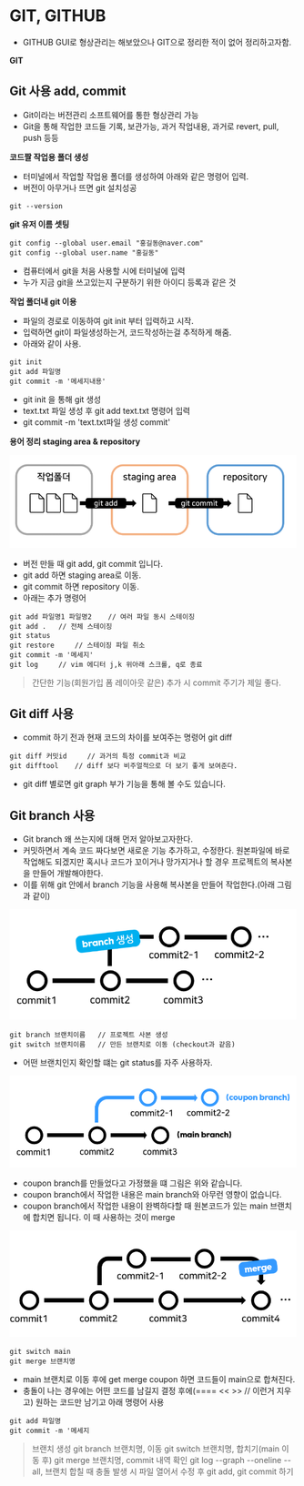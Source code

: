 # GIT, GITHUB

* GITHUB GUI로 형상관리는 해보았으나 GIT으로 정리한 적이 없어 정리하고자함.

**GIT**

## Git 사용 add, commit

* Git이라는 버전관리 소프트웨어를 통한 형상관리 가능
* Git을 통해 작업한 코드들 기록, 보관가능, 과거 작업내용, 과거로 revert, pull, push 등등

**코드짤 작업용 폴더 생성**

* 터미널에서 작업할 작업용 폴더를 생성하여 아래와 같은 명령어 입력.
* 버전이 아무거나 뜨면 git 설치성공

```git
git --version
```

**git 유저 이름 셋팅**

```git
git config --global user.email "홍길동@naver.com"
git config --global user.name "홍길동"
```

* 컴퓨터에서 git을 처음 사용할 시에 터미널에 입력
* 누가 지금 git을 쓰고있는지 구분하기 위한 아이디 등록과 같은 것

**작업 폴더내 git 이용**

* 파일의 경로로 이동하여 git init 부터 입력하고 시작.
* 입력하면 git이 파일생성하는거, 코드작성하는걸 추적하게 해줌.
* 아래와 같이 사용.

```git
git init       
git add 파일명  
git commit -m '메세지내용'  
```

* git init 을 통해 git 생성
* text.txt 파일 생성 후 git add text.txt 명령어 입력
* git commit -m 'text.txt파일 생성 commit'

**용어 정리 staging area & repository**

![Alt text](image.png)

* 버전 만들 때 git add, git commit 입니다.
* git add 하면 staging area로 이동.
* git commit 하면 repository 이동.
* 아래는 추가 명령어

```git
git add 파일명1 파일명2    // 여러 파일 동시 스테이징
git add .   // 전체 스테이징
git status
git restore     // 스테이징 파일 취소
git commit -m '메세지'
git log     // vim 에디터 j,k 위아래 스크롤, q로 종료
```

> 간단한 기능(회원가입 폼 레이아웃 같은) 추가 시 commit 주기가 제일 좋다.

## Git diff 사용

* commit 하기 전과 현재 코드의 차이를 보여주는 명령어 git diff

```git
git diff 커밋id     // 과거의 특정 commit과 비교
git difftool    // diff 보다 비주얼적으로 더 보기 좋게 보여준다.
```

* git diff 별로면 git graph 부가 기능을 통해 볼 수도 있습니다.

## Git branch 사용

* Git branch 왜 쓰는지에 대해 먼저 알아보고자한다.
* 커밋하면서 계속 코드 짜다보면 새로운 기능 추가하고, 수정한다. 원본파일에 바로 작업해도 되겠지만 혹시나 코드가 꼬이거나 망가지거나 할 경우 프로젝트의 복사본을 만들어 개발해야한다.
* 이를 위해 git 안에서 branch 기능을 사용해 복사본을 만들어 작업한다.(아래 그림과 같이)

![Alt text](image-1.png)

```git
git branch 브랜치이름   // 프로젝트 사본 생성
git switch 브랜치이름   // 만든 브랜치로 이동 (checkout과 같음)
```

* 어떤 브랜치인지 확인할 떄는 git status를 자주 사용하자.

![Alt text](image-2.png)

* coupon branch를 만들었다고 가정했을 떄 그림은 위와 같습니다.
* coupon branch에서 작업한 내용은 main branch와 아무런 영향이 없습니다.
* coupon branch에서 작업한 내용이 완벽하다할 때 원본코드가 있는 main 브랜치에 합치면 됩니다. 이 때 사용하는 것이 merge

![Alt text](image-3.png)

```git
git switch main
git merge 브랜치명
```

* main 브랜치로 이동 후에 get merge coupon 하면 코드들이 main으로 합쳐진다.
* 충돌이 나는 경우에는 어떤 코드를 남길지 결정 후에(==== << >> // 이런거 지우고) 원하는 코드만 남기고 아래 명령어 사용

```git
git add 파일명
git commit -m '메세지
```

> 브랜치 생성 git branch 브랜치명, 이동 git switch 브랜치명, 합치기(main 이동 후) git merge 브랜치명, commit 내역 확인 git log --graph --oneline --all, 브랜치 합칠 때 충돌 발생 시 파일 열어서 수정 후 git add, git commit 하기